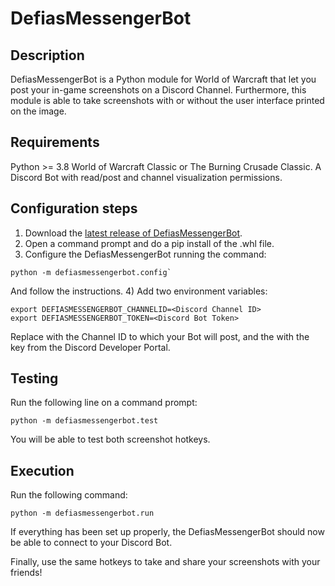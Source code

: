 # DefiasMessengerBot
## Description
DefiasMessengerBot is a Python module for World of Warcraft that let you post your in-game screenshots on a Discord Channel.
Furthermore, this module is able to take screenshots with or without the user interface printed on the image. 

## Requirements
Python >= 3.8
World of Warcraft Classic or The Burning Crusade Classic.
A Discord Bot with read/post and channel visualization permissions.

## Configuration steps
1) Download the [latest release of DefiasMessengerBot](https://github.com/rmaranzana/DefiasMessengerBot/releases/latest).
2) Open a command prompt and do a pip install of the .whl file.
3) Configure the DefiasMessengerBot running the command:
```shell script
python -m defiasmessengerbot.config`
```
And follow the instructions.
4) Add two environment variables:
```shell script
export DEFIASMESSENGERBOT_CHANNELID=<Discord Channel ID>
export DEFIASMESSENGERBOT_TOKEN=<Discord Bot Token>
```
Replace <Discord Channel ID> with the Channel ID to which your Bot will post, and the <Discord Bot Token> with the key from the Discord Developer Portal.

## Testing
Run the following line on a command prompt:
```shell script
python -m defiasmessengerbot.test
```
You will be able to test both screenshot hotkeys.

## Execution
Run the following command:
```shell script
python -m defiasmessengerbot.run
```

If everything has been set up properly, the DefiasMessengerBot should now be able to connect to your Discord Bot.

Finally, use the same hotkeys to take and share your screenshots with your friends!
